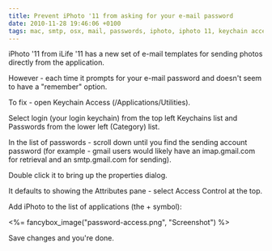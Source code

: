 ```yaml
---
title: Prevent iPhoto '11 from asking for your e-mail password
date: 2010-11-28 19:46:06 +0100
tags: mac, smtp, osx, mail, passwords, iphoto, iphoto 11, keychain access, ilife 11
---
```


iPhoto '11 from iLife '11 has a new set of e-mail templates for sending photos directly from the application. 

However - each time it prompts for your e-mail password and doesn't seem to have a "remember" option.

To fix - open Keychain Access (/Applications/Utilities).

Select login (your login keychain) from the top left Keychains list and Passwords from the lower left (Category) list.

In the list of passwords - scroll down until you find the sending account password (for example - gmail users would likely have an imap.gmail.com for retrieval and an smtp.gmail.com for sending).

Double click it to bring up the properties dialog.

It defaults to showing the Attributes pane - select Access Control at the top.

Add iPhoto to the list of applications (the + symbol):

<%= fancybox_image("password-access.png", "Screenshot") %>

Save changes and you're done.
